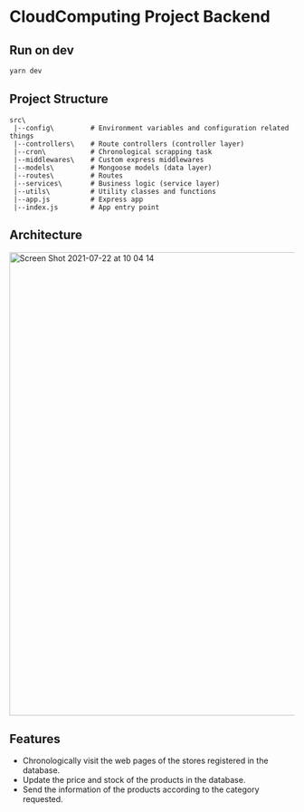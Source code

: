 # CloudComputing Project Backend

## Run on dev

```bash
yarn dev 
```

## Project Structure

```
src\
 |--config\         # Environment variables and configuration related things
 |--controllers\    # Route controllers (controller layer)
 |--cron\           # Chronological scrapping task    
 |--middlewares\    # Custom express middlewares
 |--models\         # Mongoose models (data layer)
 |--routes\         # Routes
 |--services\       # Business logic (service layer)
 |--utils\          # Utility classes and functions
 |--app.js          # Express app
 |--index.js        # App entry point
```

## Architecture

<img width="818" alt="Screen Shot 2021-07-22 at 10 04 14" src="https://user-images.githubusercontent.com/28423571/126662136-db21c2ef-7ff0-4b05-86b1-4c0f3bb9d8e3.png">

## Features

- Chronologically visit the web pages of the stores registered in the database.
- Update the price and stock of the products in the database.
- Send the information of the products according to the category requested.
